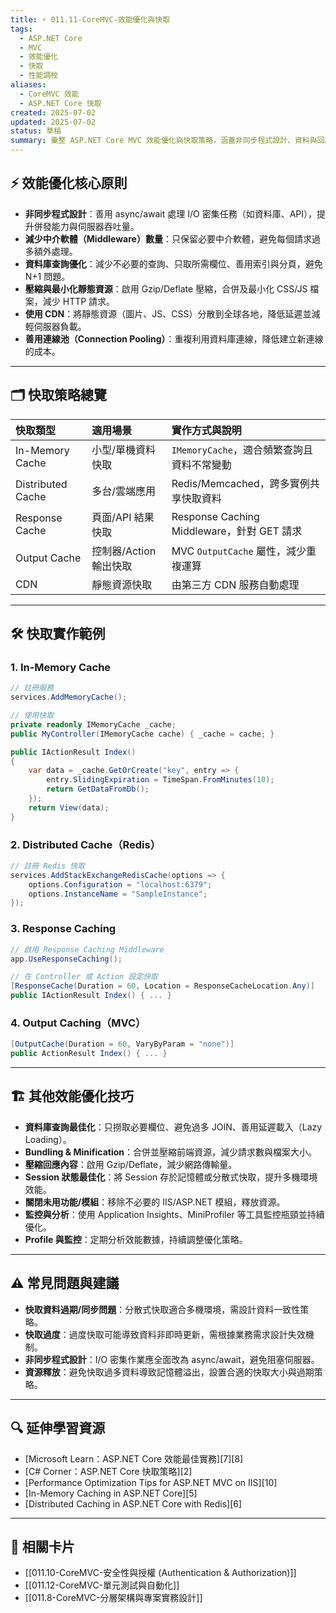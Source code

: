 ```yaml
---
title: ⚡ 011.11-CoreMVC-效能優化與快取
tags:
  - ASP.NET Core
  - MVC
  - 效能優化
  - 快取
  - 性能調校
aliases:
  - CoreMVC 效能
  - ASP.NET Core 快取
created: 2025-07-02
updated: 2025-07-02
status: 草稿
summary: 彙整 ASP.NET Core MVC 效能優化與快取策略，涵蓋非同步程式設計、資料與回應快取、靜態資源最佳化、資料庫查詢優化與監控工具，協助打造高效能應用。
---
```


## ⚡ 效能優化核心原則

- **非同步程式設計**：善用 async/await 處理 I/O 密集任務（如資料庫、API），提升併發能力與伺服器吞吐量。
- **減少中介軟體（Middleware）數量**：只保留必要中介軟體，避免每個請求過多額外處理。
- **資料庫查詢優化**：減少不必要的查詢、只取所需欄位、善用索引與分頁，避免 N+1 問題。
- **壓縮與最小化靜態資源**：啟用 Gzip/Deflate 壓縮，合併及最小化 CSS/JS 檔案，減少 HTTP 請求。
- **使用 CDN**：將靜態資源（圖片、JS、CSS）分散到全球各地，降低延遲並減輕伺服器負載。
- **善用連線池（Connection Pooling）**：重複利用資料庫連線，降低建立新連線的成本。

---

## 🗂️ 快取策略總覽

| 快取類型              | 適用場景            | 實作方式與說明                               |
| :---------------- | :-------------- | :------------------------------------ |
| In-Memory Cache   | 小型/單機資料快取       | `IMemoryCache`，適合頻繁查詢且資料不常變動          |
| Distributed Cache | 多台/雲端應用         | Redis/Memcached，跨多實例共享快取資料            |
| Response Cache    | 頁面/API 結果快取     | Response Caching Middleware，針對 GET 請求 |
| Output Cache      | 控制器/Action 輸出快取 | MVC `OutputCache` 屬性，減少重複運算           |
| CDN               | 靜態資源快取          | 由第三方 CDN 服務自動處理                       |

---

## 🛠️ 快取實作範例

### 1. In-Memory Cache

```csharp
// 註冊服務  
services.AddMemoryCache();

// 使用快取  
private readonly IMemoryCache _cache;  
public MyController(IMemoryCache cache) { _cache = cache; }

public IActionResult Index()  
{  
	var data = _cache.GetOrCreate("key", entry => {  
		entry.SlidingExpiration = TimeSpan.FromMinutes(10);  
		return GetDataFromDb();  
	});  
	return View(data);  
}
```

### 2. Distributed Cache（Redis）

```csharp
// 註冊 Redis 快取  
services.AddStackExchangeRedisCache(options => {  
	options.Configuration = "localhost:6379";  
	options.InstanceName = "SampleInstance";  
});
```

### 3. Response Caching

```csharp
// 啟用 Response Caching Middleware  
app.UseResponseCaching();

// 在 Controller 或 Action 設定快取  
[ResponseCache(Duration = 60, Location = ResponseCacheLocation.Any)]  
public IActionResult Index() { ... }
```

### 4. Output Caching（MVC）

```csharp
[OutputCache(Duration = 60, VaryByParam = "none")]  
public ActionResult Index() { ... }
```

---
## 🏗️ 其他效能優化技巧

- **資料庫查詢最佳化**：只撈取必要欄位、避免過多 JOIN、善用延遲載入（Lazy Loading）。
- **Bundling & Minification**：合併並壓縮前端資源，減少請求數與檔案大小。
- **壓縮回應內容**：啟用 Gzip/Deflate，減少網路傳輸量。
- **Session 狀態最佳化**：將 Session 存於記憶體或分散式快取，提升多機環境效能。
- **關閉未用功能/模組**：移除不必要的 IIS/ASP.NET 模組，釋放資源。
- **監控與分析**：使用 Application Insights、MiniProfiler 等工具監控瓶頸並持續優化。
- **Profile 與監控**：定期分析效能數據，持續調整優化策略。

---
## ⚠️ 常見問題與建議

- **快取資料過期/同步問題**：分散式快取適合多機環境，需設計資料一致性策略。
- **快取過度**：過度快取可能導致資料非即時更新，需根據業務需求設計失效機制。
- **非同步程式設計**：I/O 密集作業應全面改為 async/await，避免阻塞伺服器。
- **資源釋放**：避免快取過多資料導致記憶體溢出，設置合適的快取大小與過期策略。

---
## 🔍 延伸學習資源

- [Microsoft Learn：ASP.NET Core 效能最佳實務][7][8]
- [C# Corner：ASP.NET Core 快取策略][2]
- [Performance Optimization Tips for ASP.NET MVC on IIS][10]
- [In-Memory Caching in ASP.NET Core][5]
- [Distributed Caching in ASP.NET Core with Redis][6]

---
## 🔗 相關卡片

- [[011.10-CoreMVC-安全性與授權 (Authentication & Authorization)]]
- [[011.12-CoreMVC-單元測試與自動化]]
- [[011.8-CoreMVC-分層架構與專案實務設計]]





